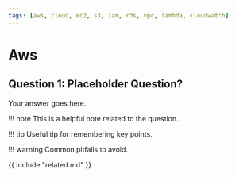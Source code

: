 ```yaml
---
tags: [aws, cloud, ec2, s3, iam, rds, vpc, lambda, cloudwatch]
---
```


# Aws

## Question 1: Placeholder Question?
Your answer goes here.

!!! note
    This is a helpful note related to the question.

!!! tip
    Useful tip for remembering key points.

!!! warning
    Common pitfalls to avoid.

{{ include "related.md" }}
